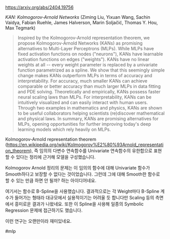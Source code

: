 https://arxiv.org/abs/2404.19756

*KAN: Kolmogorov-Arnold Networks* (Ziming Liu, Yixuan Wang, Sachin Vaidya, Fabian Ruehle, James Halverson, Marin Soljačić, Thomas Y. Hou, Max Tegmark)

> Inspired by the Kolmogorov-Arnold representation theorem, we propose Kolmogorov-Arnold Networks (KANs) as promising alternatives to Multi-Layer Perceptrons (MLPs). While MLPs have fixed activation functions on nodes ("neurons"), KANs have learnable activation functions on edges ("weights"). KANs have no linear weights at all -- every weight parameter is replaced by a univariate function parametrized as a spline. We show that this seemingly simple change makes KANs outperform MLPs in terms of accuracy and interpretability. For accuracy, much smaller KANs can achieve comparable or better accuracy than much larger MLPs in data fitting and PDE solving. Theoretically and empirically, KANs possess faster neural scaling laws than MLPs. For interpretability, KANs can be intuitively visualized and can easily interact with human users. Through two examples in mathematics and physics, KANs are shown to be useful collaborators helping scientists (re)discover mathematical and physical laws. In summary, KANs are promising alternatives for MLPs, opening opportunities for further improving today's deep learning models which rely heavily on MLPs.

Kolmogorov-Arnold representation theorem (https://en.wikipedia.org/wiki/Kolmogorov%E2%80%93Arnold_representation_theorem), 즉 임의의 다변수 연속함수를 Univariate 연속함수의 유한합으로 표현할 수 있다는 정리에 근거해 모델을 구성했습니다.

Kolmogorov Arnold 정리의 문제는 이 임의의 함수에 대해 Univariate 함수가 Smooth하다고 보장할 수 없다는 것이었습니다. 그런데 그에 대해 Smooth한 함수로 할 수 있는 만큼 하면 안 될까? 하는 아이디어네요.

여기서는 함수로 B-Spline을 사용했습니다. 결과적으로는 각 Weight마다 B-Spline 계수가 들어가는 형태라 대규모에서 실용적이기는 어려울 듯 합니다만 Scaling 등의 측면에서 흥미로운 결과가 나왔네요. 또한 이 Spline을 사용해 일종의 Symbolic Regression 문제에 접근하기도 했습니다.

이런 연구는 오랜만이라 재미있네요.

#mlp 